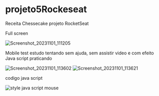 # projeto5Rockeseat

Receita Chessecake projeto RocketSeat

Full screen 


![Screenshot_20231101_111205](https://github.com/CristianoFranca1976/projeto5Rockeseat/assets/135919856/99f7e51f-854e-4b39-8bd3-97a3afa9ff27)


Mobile test estudo tentando sem ajuda, sem assistir video e com efeito Java script praticando

![Screenshot_20231101_113602](https://github.com/CristianoFranca1976/projeto5Rockeseat/assets/135919856/8a8c6c17-6bbe-4cf2-9be7-082307e1f8e1)                      ![Screenshot_20231101_113621](https://github.com/CristianoFranca1976/projeto5Rockeseat/assets/135919856/ed58ef83-d1c7-48c7-af54-3a494be557e6)


codigo java script

![style java script mouse](https://github.com/CristianoFranca1976/projeto5Rockeseat/assets/135919856/a05cb2ee-bcca-49de-b072-5f86ff149c05)
